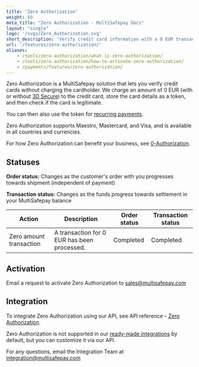 ```yaml
---
title: 'Zero Authorization'
weight: 60
meta_title: "Zero Authorization - MultiSafepay Docs"
layout: "single"
logo: '/svgs/Zero_Authorization.svg'
short_description: 'Verify credit card information with a 0 EUR transaction.'
url: '/features/zero-authorization/'
aliases:
    - /tools/zero-authorization/what-is-zero-authorization/
    - /tools/zero-authorization/how-to-activate-zero-authorization/
    - /payments/features/zero-authorization/
---
```


Zero Authorization is a MultiSafepay solution that lets you verify credit cards without charging the cardholder. We charge an amount of 0 EUR (with or without [3D Secure](/glossaries/credit-cards/#3d-secure)) to the credit card, store the card details as a token, and then check if the card is legitimate. 

You can then also use the token for [recurring payments](/features/recurring-payments).

Zero Authorization supports Maestro, Mastercard, and Visa, and is available in all countries and currencies.

For how Zero Authorization can benefit your business, see [0-Authorization](https://www.multisafepay.com/blog/manage-your-subscriptions).

## Statuses

**Order status:** Changes as the customer's order with you progresses towards shipment (independent of payment)

**Transaction status:** Changes as the funds progress towards settlement in your MultiSafepay balance

| Action | Description | Order status | Transaction status |
|---|---|---|---|
|  Zero amount transaction | A transaction for 0 EUR has been processed. | Completed   | Completed  |

## Activation
Email a request to activate Zero Authorization to <sales@multisafepay.com>

## Integration
To integrate Zero Authorization using our API, see API reference – [Zero Authorization](/api/#zero-authorization-orders).

Zero Authorization is not supported in our [ready-made integrations](/integrations/ready-made/) by default, but you can customize it via our API.

For any questions, email the Integration Team at <integration@multisafepay.com>
